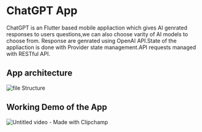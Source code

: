# ChatGPT App

ChatGPT is an Flutter based mobile appliaction which gives AI genrated responses to users questions,we can also choose varity of AI models to choose from. Response are genrated using OpenAI API.State of the appliaction is done with Provider state management.API requests managed with RESTful API.

## App architecture

![file Structure](https://github.com/alam-shoaib/Chat_GPT_Flutter/assets/94287325/719af6dc-e3b9-4d2b-b762-48d1f12b206a)

## Working Demo of the App




![Untitled video - Made with Clipchamp](https://github.com/alam-shoaib/Chat_GPT_Flutter/assets/94287325/118469a1-c3d1-49c5-b3c3-83f34da9a87d)


